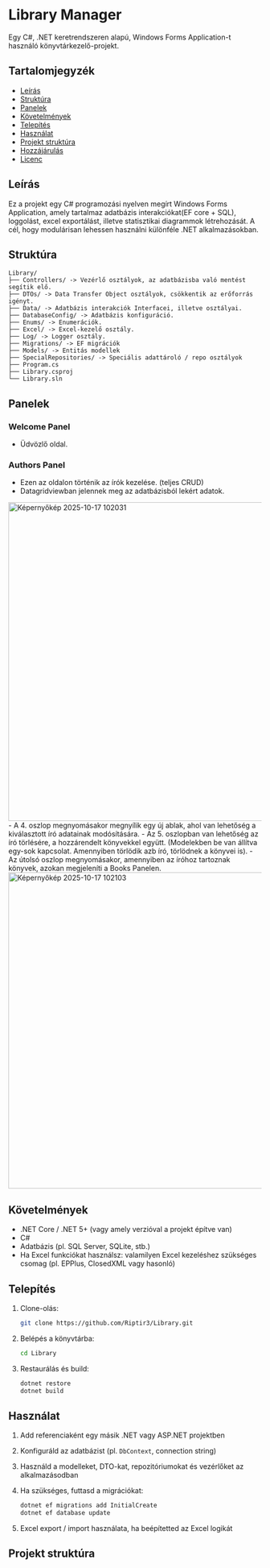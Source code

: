 # Library Manager

Egy C#, .NET keretrendszeren alapú, Windows Forms Application-t használó könyvtárkezelő-projekt.

## Tartalomjegyzék

- [Leírás](#leírás)  
- [Struktúra](#struktúra)
- [Panelek](#panelek)   
- [Követelmények](#követelmények)  
- [Telepítés](#telepítés)  
- [Használat](#használat)  
- [Projekt struktúra](#projekt-struktúra)  
- [Hozzájárulás](#hozzájárulás)  
- [Licenc](#licenc)

## Leírás

Ez a projekt egy C# programozási nyelven megírt Windows Forms Application, amely tartalmaz adatbázis interakciókat(EF core + SQL), loggolást, excel exportálást, illetve statisztikai diagrammok létrehozását.
A cél, hogy modulárisan lehessen használni különféle .NET alkalmazásokban.

## Struktúra

```
Library/
├── Controllers/ -> Vezérlő osztályok, az adatbázisba való mentést segítik elő. 
├── DTOs/ -> Data Transfer Object osztályok, csökkentik az erőforrás igényt.
├── Data/ -> Adatbázis interakciók Interfacei, illetve osztályai.
├── DatabaseConfig/ -> Adatbázis konfiguráció.
├── Enums/ -> Enumerációk.
├── Excel/ -> Excel-kezelő osztály.
├── Log/ -> Logger osztály.
├── Migrations/ -> EF migrációk
├── Models/ -> Entitás modellek
├── SpecialRepositories/ -> Speciális adattároló / repo osztályok
├── Program.cs
├── Library.csproj
└── Library.sln
```
## Panelek

### Welcome Panel
- Üdvözlő oldal.

### Authors Panel
- Ezen az oldalon történik az írók kezelése. (teljes CRUD)
- Datagridviewban jelennek meg az adatbázisból lekért adatok.
<img width="970" height="633" alt="Képernyőkép 2025-10-17 102031" src="https://github.com/user-attachments/assets/3a09cd09-e072-4d9e-bafc-20607b600280" />
- A 4. oszlop megnyomásakor megnyílik egy új ablak, ahol van lehetőség a kiválasztott író adatainak modósítására.
- Az 5. oszlopban van lehetőség az író törlésére, a hozzárendelt könyvekkel együtt. (Modelekben be van állítva egy-sok kapcsolat. Amennyiben törlödik azb író, törlödnek a könyvei is).
- Az útolsó oszlop megnyomásakor, amennyiben az íróhoz tartoznak könyvek, azokan megjeleníti a Books Panelen.
<img width="962" height="628" alt="Képernyőkép 2025-10-17 102103" src="https://github.com/user-attachments/assets/39f691ec-1b4d-44bd-90e9-bc919facb175" />

## Követelmények

- .NET Core / .NET 5+ (vagy amely verzióval a projekt építve van)  
- C#  
- Adatbázis (pl. SQL Server, SQLite, stb.)  
- Ha Excel funkciókat használsz: valamilyen Excel kezeléshez szükséges csomag (pl. EPPlus, ClosedXML vagy hasonló)

## Telepítés

1. Clone-olás:
    ```bash
    git clone https://github.com/Riptir3/Library.git
    ```
2. Belépés a könyvtárba:
    ```bash
    cd Library
    ```
3. Restaurálás és build:
    ```bash
    dotnet restore
    dotnet build
    ```

## Használat

1. Add referenciaként egy másik .NET vagy ASP.NET projektben  
2. Konfiguráld az adatbázist (pl. `DbContext`, connection string)  
3. Használd a modelleket, DTO-kat, repozitóriumokat és vezérlőket az alkalmazásodban  
4. Ha szükséges, futtasd a migrációkat:
    ```bash
    dotnet ef migrations add InitialCreate
    dotnet ef database update
    ```

5. Excel export / import használata, ha beépítetted az Excel logikát

## Projekt struktúra

